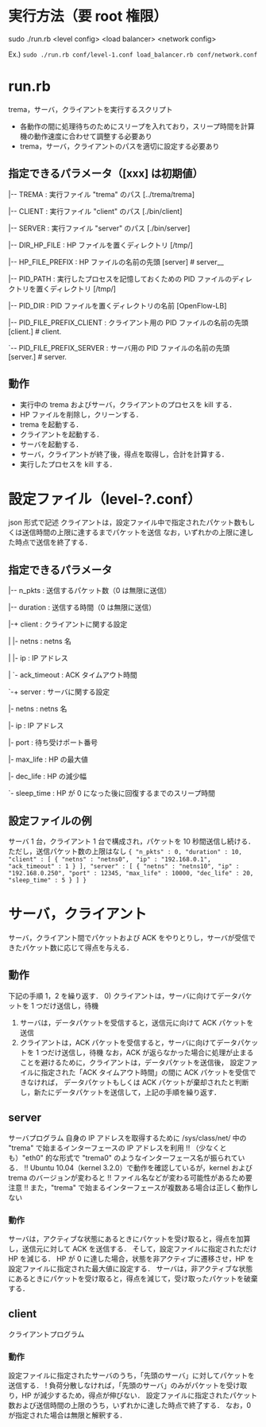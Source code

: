 # 実行方法（要 root 権限）
sudo ./run.rb \<level config\> \<load balancer\> \<network config\>

Ex.) `sudo ./run.rb conf/level-1.conf load_balancer.rb conf/network.conf`


# run.rb
trema，サーバ，クライアントを実行するスクリプト
* 各動作の間に処理待ちのためにスリープを入れており，スリープ時間を計算機の動作速度に合わせて調整する必要あり
* trema，サーバ，クライアントのパスを適切に設定する必要あり

## 指定できるパラメータ（[xxx] は初期値）

|-- TREMA          : 実行ファイル "trema" のパス [../trema/trema]

|-- CLIENT         : 実行ファイル "client" のパス [./bin/client]

|-- SERVER         : 実行ファイル "server" のパス [./bin/server]

|-- DIR\_HP\_FILE    : HP ファイルを置くディレクトリ [/tmp/]

|-- HP\_FILE\_PREFIX : HP ファイルの名前の先頭 [server] # server_<IP address>_<MAC address>

|-- PID\_PATH       : 実行したプロセスを記憶しておくための PID ファイルのディレクトリを置くディレクトリ [/tmp/]

|-- PID\_DIR        : PID ファイルを置くディレクトリの名前 [OpenFlow-LB]

|-- PID\_FILE\_PREFIX_CLIENT : クライアント用の PID ファイルの名前の先頭 [client.] # client.<PID>

`-- PID\_FILE\_PREFIX_SERVER : サーバ用の PID ファイルの名前の先頭 [server.] # server.<PID>

## 動作
* 実行中の trema およびサーバ，クライアントのプロセスを kill する．
* HP ファイルを削除し，クリーンする．
* trema を起動する．
* クライアントを起動する．
* サーバを起動する．
* サーバ，クライアントが終了後，得点を取得し，合計を計算する．
* 実行したプロセスを kill する．


# 設定ファイル（level-?.conf）
json 形式で記述
クライアントは，設定ファイル中で指定されたパケット数もしくは送信時間の上限に達するまでパケットを送信
なお，いずれかの上限に達した時点で送信を終了する．

## 指定できるパラメータ

|-- n_pkts   : 送信するパケット数（0 は無限に送信）

|-- duration : 送信する時間（0 は無限に送信）

|-+ client   : クライアントに関する設定

| |- netns       : netns 名

| |- ip          : IP アドレス

| `- ack_timeout : ACK タイムアウト時間

`-+ server   : サーバに関する設定

  |- netns       : netns 名

  |- ip          : IP アドレス

  |- port        : 待ち受けポート番号

  |- max_life    : HP の最大値

  |- dec_life    : HP の減少幅

  `- sleep_time  : HP が 0 になった後に回復するまでのスリープ時間

## 設定ファイルの例
サーバ 1 台，クライアント 1 台で構成され，パケットを 10 秒間送信し続ける．
ただし，送信パケット数の上限はなし
`{
    "n_pkts" : 0,
    "duration" : 10,
    "client" : [
        {
            "netns" : "netns0", 
            "ip" : "192.168.0.1",
            "ack_timeout" : 1
        }
    ],
    "server" : [
        {
	    "netns" : "netns10",
	    "ip" : "192.168.0.250",
	    "port" : 12345,
            "max_life" : 10000,
	    "dec_life" : 20,
	    "sleep_time" : 5
        }
    ]
}`


# サーバ，クライアント
サーバ，クライアント間でパケットおよび ACK をやりとりし，サーバが受信できたパケット数に応じて得点を与える．

## 動作
下記の手順 1，2 を繰り返す．
0) クライアントは，サーバに向けてデータパケットを 1 つだけ送信し，待機
1) サーバは，データパケットを受信すると，送信元に向けて ACK パケットを送信
2) クライアントは，ACK パケットを受信すると，サーバに向けてデータパケットを 1 つだけ送信し，待機
なお，ACK が返らなかった場合に処理が止まることを避けるために，クライアントは，データパケットを送信後，
設定ファイルに指定された「ACK タイムアウト時間」の間に ACK パケットを受信できなければ，
データパケットもしくは ACK パケットが棄却されたと判断し，新たにデータパケットを送信して，上記の手順を繰り返す．

## server
サーバプログラム
自身の IP アドレスを取得するために /sys/class/net/ 中の "trema" で始まるインターフェースの IP アドレスを利用
!! （少なくとも）"eth0" 的な形式で "trema0" のようなインターフェース名が振られている．
!! Ubuntu 10.04（kernel 3.2.0）で動作を確認しているが，kernel および trema のバージョンが変わると
!! ファイル名などが変わる可能性があるため要注意
!! また，"trema" で始まるインターフェースが複数ある場合は正しく動作しない

### 動作
サーバは，アクティブな状態にあるときにパケットを受け取ると，得点を加算し，送信元に対して ACK を送信する．
そして，設定ファイルに指定されただけ HP を減じる．
HP が 0 に達した場合，状態を非アクティブに遷移させ，HP を設定ファイルに指定された最大値に設定する．
サーバは，非アクティブな状態にあるときにパケットを受け取ると，得点を減じて，受け取ったパケットを破棄する．

## client
クライアントプログラム

### 動作
設定ファイルに指定されたサーバのうち，「先頭のサーバ」に対してパケットを送信する．
! 負荷分散しなければ，「先頭のサーバ」のみがパケットを受け取り，HP が減少するため，得点が伸びない．
設定ファイルに指定されたパケット数および送信時間の上限のうち，いずれかに達した時点で終了する．
なお，0 が指定された場合は無限と解釈する．
